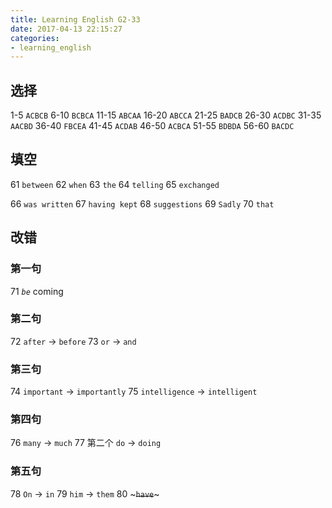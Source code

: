 ```yaml
---
title: Learning English G2-33
date: 2017-04-13 22:15:27
categories:
- learning_english
---
```


## 选择

1-5 `ACBCB`      6-10 `BCBCA`     11-15 `ABCAA`
16-20 `ABCCA`    21-25 `BADCB`    26-30 `ACDBC`
31-35 `AACBD`    36-40 `FBCEA`    41-45 `ACDAB`
46-50 `ACBCA`    51-55 `BDBDA`    56-60 `BACDC`
<!-- more -->

## 填空

61 `between`
62 `when`
63 `the`
64 `telling`
65 `exchanged`

66 `was written`
67 `having kept`
68 `suggestions`
69 `Sadly`
70 `that`

## 改错

### 第一句

71 *`be`* coming

### 第二句

72 `after` -> `before`
73 `or` -> `and`

### 第三句

74 `important` -> `importantly`
75 `intelligence` -> `intelligent`

### 第四句

76 `many` -> `much`
77 第二个 `do` -> `doing`

### 第五句

78 `On` -> `in`
79 `him` -> `them`
80 ~~~`have`~~~
